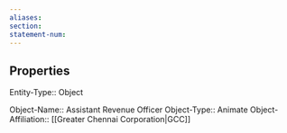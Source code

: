 ```yaml
---
aliases: 
section: 
statement-num: 
---
```

## Properties

Entity-Type:: Object

Object-Name:: Assistant Revenue Officer 
Object-Type:: Animate
Object-Affiliation:: [[Greater Chennai Corporation|GCC]]